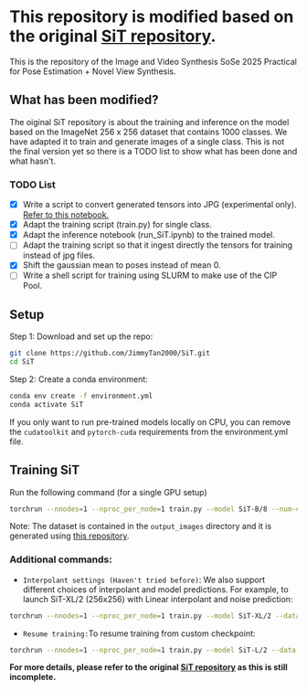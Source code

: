 # This repository is modified based on the original [SiT repository](https://github.com/willisma/SiT). 
This is the repository of the Image and Video Synthesis SoSe 2025 Practical for Pose Estimation + Novel View Synthesis. 

## What has been modified? 
The oiginal SiT repository is about the training and inference on the model based on the ImageNet 256 x 256 dataset that contains 1000 classes. We have adapted it to train and generate images of a single class. This is not the final version yet so there is a TODO list to show what has been done and what hasn't. 

### TODO List 
- [x] Write a script to convert generated tensors into JPG (experimental only). [Refer to this notebook.](https://github.com/JimmyTan2000/nerf-image-generation)
- [x] Adapt the training script (train.py) for single class. 
- [x] Adapt the inference notebook (run_SiT.ipynb) to the trained model. 
- [ ] Adapt the training script so that it ingest directly the tensors for training instead of jpg files. 
- [x] Shift the gaussian mean to poses instead of mean 0. 
- [ ] Write a shell script for training using SLURM to make use of the CIP Pool. 

## Setup
Step 1: Download and set up the repo:
```bash 
git clone https://github.com/JimmyTan2000/SiT.git
cd SiT
```
Step 2: Create a conda environment:
```bash
conda env create -f environment.yml
conda activate SiT
```
If you only want to run pre-trained models locally on CPU, you can remove the `cudatoolkit` and `pytorch-cuda` requirements from the environment.yml file.

## Training SiT

Run the following command (for a single GPU setup)
```bash 
torchrun --nnodes=1 --nproc_per_node=1 train.py --model SiT-B/8 --num-classes 1 --epochs 300 --global-batch-size 150 --num-workers 1 --ckpt-every 2000 --cfg-scale 1.0 --image-size 128 --sample-every 2000
```
Note: The dataset is contained in the `output_images` directory and it is generated using [this repository](https://github.com/JimmyTan2000/nerf-image-generation).

### Additional commands: 
- `Interpolant settings (Haven't tried before)`:
We also support different choices of interpolant and model predictions. For example, to launch SiT-XL/2 (256x256) with Linear interpolant and noise prediction:
```bash
torchrun --nnodes=1 --nproc_per_node=1 train.py --model SiT-XL/2 --data-path /path/to/imagenet/train --path-type Linear --prediction noise
```
- `Resume training:`To resume training from custom checkpoint:
```bash
torchrun --nnodes=1 --nproc_per_node=1 train.py --model SiT-L/2 --data-path /path/to/imagenet/train --ckpt /path/to/model.pt
```

**For more details, please refer to the original [SiT repository](https://github.com/willisma/SiT) as this is still incomplete.** 